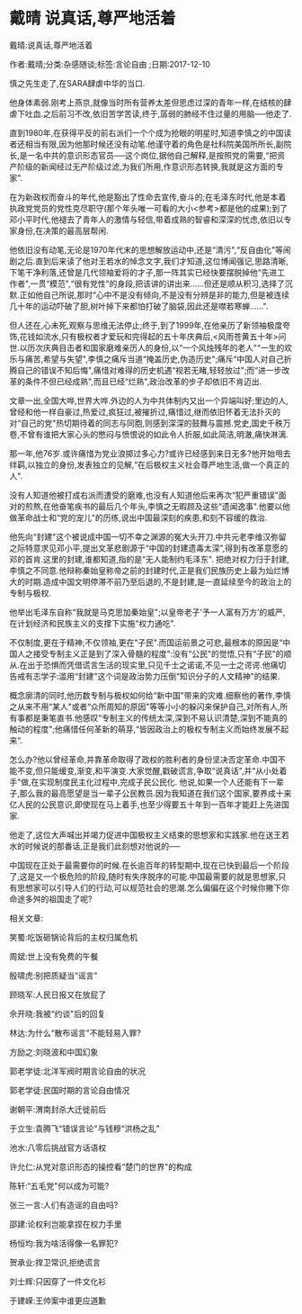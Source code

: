 # 戴晴  说真话,尊严地活着    
    
戴晴:说真话,尊严地活着    
作者:戴晴;分类:杂感随谈;标签:言论自由 ;日期:2017-12-10    
慎之先生走了,在SARA肆虐中华的当口.    
他身体素弱.刚考上燕京,就像当时所有营养太差但思虑过深的青年一样,在结核的肆虐下吐血.之后前习不改,依旧苦学苦读,终于,孱弱的肺经不住过量的用脑──他走了.    
直到1980年,在获得平反的前右派们一个个成为抢眼的明星时,知道李慎之的中国读者还相当有限,因为他那时候还没有动笔.他谨守着的角色是社科院美国所所长,副院长,是一名中共的意识形态官员──这个岗位,据他自己解释,是按照党的需要,“把资产阶级的新闻经过无产阶级过滤,为我们所用,作意识形态转换,我就是这方面的专家".    
在为新政权而奋斗的年代,他是豁出了性命去宣传,奋斗的;在毛泽东时代,他是本着执政党党员的党性克尽职守(那个年头唯一可看的大小<参考>都是他的成果);到了邓小平时代,他褪去了青年人的激情与轻信,带着成熟的智睿和深深的忧虑,依旧以专家身份,在决策的最高层帮闲.    
他依旧没有动笔,无论是1970年代末的思想解放运动中,还是“清污",“反自由化"等闹剧之后.直到后来读了他对王若水的悼念文字,我们才知道,这位博闻强记,思路清晰,下笔干净利落,还曾是几代领袖爱将的才子,那一阵其实已经快要摆脱掉他“先进工作者",一贯“模范",“很有党性"的身段,把该讲的讲出来......但还是顺从积习,选择了沉默.正如他自己所说,那时“心中不是没有倾向,不是没有分辨是非的能力,但是被连续几十年的运动吓破了胆,树叶掉下来都怕打破了脑袋,因此还是噤若寒蝉......".    
但人还在,心未死,观察与思维无法停止;终于,到了1999年,在他亲历了新领袖极度夸饰,花钱如流水,只有极权者才爱玩和完得起的五十年庆典后,<风雨苍黄五十年>问世.以历次庆典目击者和国家磨难亲历人的身份,以“一个风烛残年的老人"“一生的欢乐与痛苦,希望与失望",李慎之痛斥当道“掩盖历史,伪造历史";痛斥“中国人对自己折腾自己的错误不知后悔",痛惜对难得的历史机遇“视若无睹,轻轻放过";而“进一步改革的条件不但已经成熟",而且已经“烂熟",政治改革的步子却依旧不肯迈出.    
文章一出,全国大哗,世界大哗.外边的人为中共体制内又出一个异端叫好;里边的人,曾经和他一样自豪过,热爱过,疯狂过,被摧折过,痛惜过,继而依旧怀着无法扑灭的对“自己的党"热切期待着的同志与同胞,则感到深深的鼓舞与震撼.党史,国史千秩万卷,不曾有谁把大家心头的憋闷与愤恨说的如此令人折服,如此简洁,明澈,痛快淋漓.    
那一年,他76岁.或许痛惜为党业浪掷过多心力?或许已经感到来日无多?他开始甩去绊羁,以独立的身份,发表独立的见解,“在后极权主义社会尊严地生活,做一个真正的人".    
没有人知道他被打成右派而遭受的磨难,也没有人知道他后来再次“犯严重错误"面对的煎熬,在他奋笔疾书的最后几个年头,李慎之无暇顾及这些“遗闻逸事".他要以他做革命战士和“党的宠儿"的历练,说出中国最深刻的疾患,和刻不容缓的救治.    
他先向“封建"这个被说成中国一切不幸之渊源的冤大头开刀.中共元老李维汉弥留之际特意求见邓小平,提出文革悲剧源于“中国的封建遗毒太深",得到有改革意愿的邓的首肯.这里的封建,谁都知道,指的是“无人能制约毛泽东". 把绝对权力归于封建,李慎之不同意.他辩称秦始皇称帝之前的封建时代,正是我们民族历史上最为灿烂博大的时期.造成中国文明停滞不前乃至后退的,不是封建,是一直延续至今的政治上的专制与极权.    
他举出毛泽东自称“我就是马克思加秦始皇";以皇帝老子'予一人富有万方’的威严,在计划经济和民族主义的支撑下实施“权力通吃".    
不仅制度,更在于精神;不仅领袖,更在“子民".而国运前景之可悲,最根本的原因是“中国人之接受专制主义正是到了深入骨髓的程度":没有“公民"的觉悟,只有“子民"的顺从.在出于恐惧而凭借谎言生活的现实里,只见千士之诺诺,不见一士之谔谔.他痛切告戒有志学子:滥用“封建"这个词是政治势力压倒“知识分子的人文精神"的结果.    
概念廓清的同时,他历数专制与极权如何给“新中国"带来的灾难.细察他的著作,李慎之从来不用“某人"或者“众所周知的原因"等等小小的躲闪来保护自己,对所有人,所有事都是秉笔直书.他感叹“专制主义的传统太深,深到不易认识清楚,深到不能真的触动的程度";他痛惜任何革新的萌芽,“皆因政治上的极权专制主义而始终发展不起来“.    
怎么办?他以曾经革命,并靠革命取得了政权的胜利者的身份坚决否定革命.中国不能不变,但只能缓变,渐变,和平演变.大家觉醒,戳破谎言,争取“说真话",并“从小处着手"做,在实现制度民主化过程中,完成子民公民化. 他说,如果一个人还能有下一辈子,那么我的最高愿望是当一辈子公民教员.因为我知道在我们这个国家,要养成十来亿人民的公民意识,即使现在马上着手,也至少得要五十年到一百年才能赶上先进国家.    
他走了,这位大声喊出并竭力促进中国极权主义结束的思想家和实践家.他在送王若水的时候说的那番话,正是我们此刻想对他说的──    
中国现在正处于最需要你的时候.在长逾百年的转型期中,现在已快到最后一个阶段了,这是又一个极危险的阶段,随时有失序脱序的可能.中国最需要的就是思想家,只有思想家可以引导人们的行动,可以规范社会的思潮.怎么偏偏在这个时候你撇下你命途多舛的祖国走了呢?    
    
相关文章:    
笑蜀:吃饭砸锅论背后的主权归属危机    
周斌:世上没有免费的午餐    
殷啸虎:别把质疑当“谣言"    
顾晓军:人民日报又在放屁了    
佘开晓:我被“约谈"后的回复    
林达:为什么“散布谣言"不能轻易入罪?    
方励之:刘晓波和中国幻象    
郭老学徒:北洋军阀时期言论自由的状况    
郭老学徒:民国时期的言论自由情况    
谢朝平:渭南封杀大迁徙前后    
于立生:袁腾飞“错误言论"与钱穆“洪杨之乱"    
池水:八零后挑战官方话语权    
许允仁:从党对意识形态的操控看“楚门的世界"的构成    
陈轩:“五毛党"何以成为可能?    
张三一言:人们有造谣的自由吗?    
邵建:论权利岂能拿捏在权力手里    
杨恒均:我为啥活得像一名罪犯?    
贺承业:捍卫常识,拒绝谎言    
刘士辉:只因穿了一件文化衫    
于建嵘:王帅案中谁更应道歉